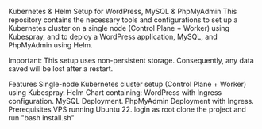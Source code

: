 Kubernetes & Helm Setup for WordPress, MySQL & PhpMyAdmin
This repository contains the necessary tools and configurations to set up a Kubernetes cluster on a single node (Control Plane + Worker) using Kubespray, and to deploy a WordPress application, MySQL, and PhpMyAdmin using Helm.

Important: This setup uses non-persistent storage. Consequently, any data saved will be lost after a restart.

Features
Single-node Kubernetes cluster setup (Control Plane + Worker) using Kubespray.
Helm Chart containing:
WordPress with Ingress configuration.
MySQL Deployment.
PhpMyAdmin Deployment with Ingress.
Prerequisites
VPS running Ubuntu 22.
login as root
clone the project and run "bash install.sh"
